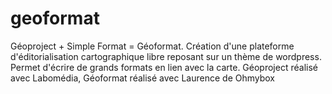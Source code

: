# geoformat
Géoproject + Simple Format = Géoformat. Création d'une plateforme d'éditorialisation cartographique libre reposant sur un thème de wordpress. Permet d'écrire de grands formats en lien avec la carte. Géoproject réalisé avec Labomédia, Géoformat réalisé avec Laurence de Ohmybox
